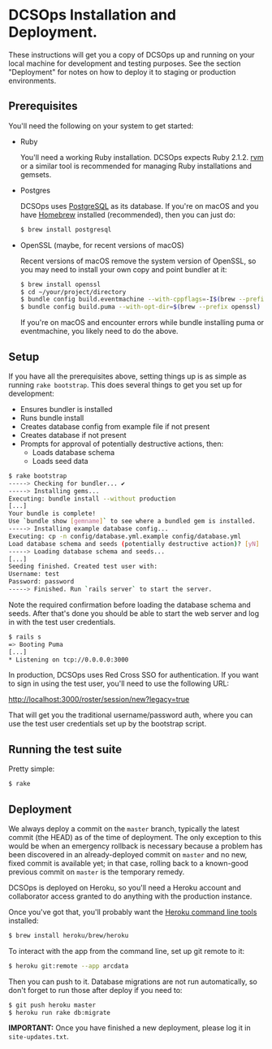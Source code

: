 # DCSOps Installation and Deployment.

These instructions will get you a copy of DCSOps up and running on your local machine for development and testing purposes.  See the section "Deployment" for notes on how to deploy it to staging or production environments.

## Prerequisites

You'll need the following on your system to get started:

- Ruby

  You'll need a working Ruby installation.  DCSOps expects Ruby 2.1.2. [rvm](https://rvm.io) or a similar tool is recommended for managing Ruby installations and gemsets.

- Postgres

  DCSOps uses [PostgreSQL](https://www.postgresql.org/download/) as its database. If you're on macOS and you have [Homebrew](https://brew.sh) installed (recommended), then you can just do:

  ```bash
  $ brew install postgresql
  ```

- OpenSSL (maybe, for recent versions of macOS)

  Recent versions of macOS remove the system version of OpenSSL, so you may need to install your own copy and point bundler at it:

  ```bash
  $ brew install openssl
  $ cd ~/your/project/directory
  $ bundle config build.eventmachine --with-cppflags=-I$(brew --prefix openssl)/include
  $ bundle config build.puma --with-opt-dir=$(brew --prefix openssl)
  ```

  If you're on macOS and encounter errors while bundle installing puma or eventmachine, you likely need to do the above.

## Setup

If you have all the prerequisites above, setting things up is as simple as running `rake bootstrap`. This does several things to get you set up for development:

  - Ensures bundler is installed
  - Runs bundle install
  - Creates database config from example file if not present
  - Creates database if not present
  - Prompts for approval of potentially destructive actions, then:
    - Loads database schema
    - Loads seed data

```bash
$ rake bootstrap
-----> Checking for bundler... ✔
-----> Installing gems...
Executing: bundle install --without production
[...]
Your bundle is complete!
Use `bundle show [gemname]` to see where a bundled gem is installed.
-----> Installing example database config...
Executing: cp -n config/database.yml.example config/database.yml
Load database schema and seeds (potentially destructive action)? [yN]  y 
-----> Loading database schema and seeds...
[...]
Seeding finished. Created test user with:
Username: test
Password: password
-----> Finished. Run `rails server` to start the server.
```

Note the required confirmation before loading the database schema and seeds. After that's done you should be able to start the web server and log in with the test user credentials.

```bash
$ rails s
=> Booting Puma
[...]
* Listening on tcp://0.0.0.0:3000
```

In production, DCSOps uses Red Cross SSO for authentication. If you want to sign in using the test user, you'll need to use the following URL:

[http://localhost:3000/roster/session/new?legacy=true](http://localhost:3000/roster/session/new?legacy=true)

That will get you the traditional username/password auth, where you can use the test user credentials set up by the bootstrap script.

## Running the test suite

Pretty simple:

```bash
$ rake
```

## Deployment

We always deploy a commit on the `master` branch, typically the latest commit (the HEAD) as of the time of deployment.  The only exception to this would be when an emergency rollback is necessary because a problem has been discovered in an already-deployed commit on `master` and no new, fixed commit is available yet; in that case, rolling back to a known-good previous commit on `master` is the temporary remedy.

DCSOps is deployed on Heroku, so you'll need a Heroku account and collaborator access granted to do anything with the production instance.

Once you've got that, you'll probably want the [Heroku command line tools](https://devcenter.heroku.com/articles/heroku-cli#download-and-install) installed:

```bash
$ brew install heroku/brew/heroku
```

To interact with the app from the command line, set up git remote to it:

```bash
$ heroku git:remote --app arcdata
```

Then you can push to it. Database migrations are not run automatically, so don't forget to run those after deploy if you need to:

```bash
$ git push heroku master
$ heroku run rake db:migrate
```

**IMPORTANT:** Once you have finished a new deployment, please log it in `site-updates.txt`.

